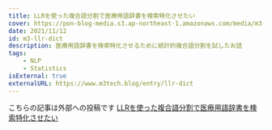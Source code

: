 ```yaml
---
title: LLRを使った複合語分割で医療用語辞書を検索特化させたい
cover: https://pon-blog-media.s3.ap-northeast-1.amazonaws.com/media/m3-llr-dict.jpg
date: 2021/11/12
id: m3-llr-dict
description: 医療用語辞書を検索特化させるために統計的複合語分割を試したお話
tags:
    - NLP
    - Statistics
isExternal: true
externalURL: https://www.m3tech.blog/entry/llr-dict
---
```


こちらの記事は外部への投稿です
[LLRを使った複合語分割で医療用語辞書を検索特化させたい](https://www.m3tech.blog/entry/llr-dict)
